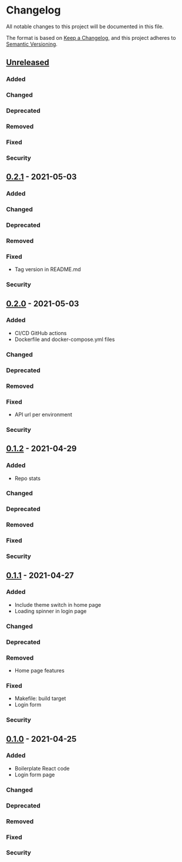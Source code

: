 # Changelog
All notable changes to this project will be documented in this file.

The format is based on [Keep a Changelog](https://keepachangelog.com/en/1.0.0/),
and this project adheres to [Semantic Versioning](https://semver.org/spec/v2.0.0.html).

## [Unreleased]
### Added
### Changed
### Deprecated
### Removed
### Fixed
### Security



## [0.2.1] - 2021-05-03
### Added
### Changed
### Deprecated
### Removed
### Fixed
- Tag version in README.md
### Security



## [0.2.0] - 2021-05-03
### Added
- CI/CD GitHub actions
- Dockerfile and docker-compose.yml files
### Changed
### Deprecated
### Removed
### Fixed
- API url per environment
### Security



## [0.1.2] - 2021-04-29
### Added
- Repo stats
### Changed
### Deprecated
### Removed
### Fixed
### Security



## [0.1.1] - 2021-04-27
### Added
- Include theme switch in home page
- Loading spinner in login page
### Changed
### Deprecated
### Removed
- Home page features
### Fixed
- Makefile: build target
- Login form
### Security



## [0.1.0] - 2021-04-25
### Added
- Boilerplate React code
- Login form page
### Changed
### Deprecated
### Removed
### Fixed
### Security



[Unreleased]: https://github.com/masfernandez/react-front-webapp/compare/master...develop
[0.2.1]: https://github.com/masfernandez/react-front-webapp/compare/v0.2.0...v0.2.1
[0.2.0]: https://github.com/masfernandez/react-front-webapp/compare/v0.1.2...v0.2.0
[0.1.2]: https://github.com/masfernandez/react-front-webapp/compare/v0.1.1...v0.1.2
[0.1.1]: https://github.com/masfernandez/react-front-webapp/compare/v0.1.0...v0.1.1
[0.1.0]: https://github.com/masfernandez/react-front-webapp/releases/tag/v0.1.0